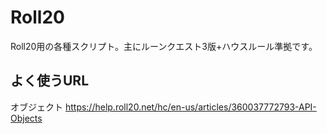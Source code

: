 # Roll20
Roll20用の各種スクリプト。主にルーンクエスト3版+ハウスルール準拠です。


## よく使うURL
オブジェクト https://help.roll20.net/hc/en-us/articles/360037772793-API-Objects
